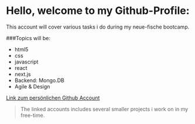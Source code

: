# Hello, welcome to my Github-Profile:

This account will cover various tasks i do during my neue-fische bootcamp.

###Topics will be:

- html5
- css
- javascript
- react
- next.js
- Backend: Mongo.DB
- Agile & Design

[Link zum persönlichen Github Account](https://github.com/r03n3)
>The linked accounts includes several smaller projects i work on in my free-time.
